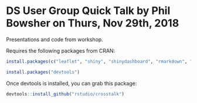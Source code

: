 # DS User Group Quick Talk by Phil Bowsher on Thurs, Nov 29th, 2018

Presentations and code from workshop.

Requires the following packages from CRAN:

```r
install.packages(c("leaflet", "shiny", "shinydashboard", "rmarkdown", "flex_dashboard", "ggplot2", "plotly", "plyr", "reshape2"))
``` 

```r
install.packages("devtools")
```

Once devtools is installed, you can grab this package:

```r
devtools::install_github("rstudio/crosstalk")
```
